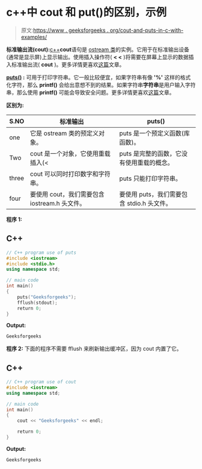 # c++中 cout 和 put()的区别，示例

> 原文:[https://www . geeksforgeeks . org/cout-and-puts-in-c-with-examples/](https://www.geeksforgeeks.org/difference-between-cout-and-puts-in-c-with-examples/)

**标准输出流(cout):**[c++](https://www.geeksforgeeks.org/c-plus-plus/)**cout**语句是 [ostream 类](https://www.geeksforgeeks.org/c-stream-classes-structure/)的实例。它用于在标准输出设备(通常是显示屏)上显示输出。使用插入操作符( **< <** )将需要在屏幕上显示的数据插入标准输出流( **cout** )。更多详情更喜欢[这篇](https://www.geeksforgeeks.org/basic-input-output-c/)文章。

**[puts()](https://www.geeksforgeeks.org/puts-vs-printf-for-printing-a-string/) :** 可用于打印字符串。它一般比较便宜，如果字符串有像 **'%'** 这样的格式化字符，那么 **printf()** 会给出意想不到的结果。如果字符串**字符串**是用户输入字符串，那么使用 **printf()** 可能会导致安全问题。更多详情更喜欢[这篇](https://www.geeksforgeeks.org/puts-vs-printf-for-printing-a-string/)文章。

**区别为:**

| S.NO | 标准输出 | puts() |
| --- | --- | --- |
| one | 它是 ostream 类的预定义对象。 | puts 是一个预定义函数(库函数)。 |
| Two | cout 是一个对象，它使用重载插入(< | puts 是完整的函数，它没有使用重载的概念。 |
| three | cout 可以同时打印数字和字符串。 | puts 只能打印字符串。 |
| four | 要使用 cout，我们需要包含 iostream.h 头文件。 | 要使用 puts，我们需要包含 stdio.h 头文件。 |

**程序 1:**

## C++

```cpp
// C++ program use of puts
#include <iostream>
#include <stdio.h>
using namespace std;

// main code
int main()
{
    puts("Geeksforgeeks");
    fflush(stdout);
    return 0;
}
```

**Output:**

```cpp
Geeksforgeeks

```

**程序 2:** 下面的程序不需要 fflush 来刷新输出缓冲区，因为 cout 内置了它。

## C++

```cpp
// C++ program use of cout
#include <iostream>
using namespace std;

// main code
int main()
{
    cout << "Geeksforgeeks" << endl;

    return 0;
}
```

**Output:**

```cpp
Geeksforgeeks

```